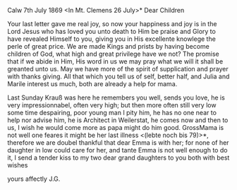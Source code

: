  Calw 7th July 1869
 <In Mt. Clemens 26 July>*
Dear Children

Your last letter gave me real joy, so now your happiness and joy is in the Lord Jesus who has loved you unto death to Him be praise and Glory to have revealed Himself to you, giving you in His excellente knowlege the perle of great price. We are made Kings and prists by having become children of God, what high and great privilege have we not? The promise that if we abide in Him, His word in us we may pray what we will it shall be greanted unto us. May we have more of the spirit of supplication and prayer with thanks giving. All that which you tell us of self, better half, and Julia and Marile interest us much, both are already a help for mama.

Last Sunday Krauß was here he remembers you well, sends you love, he is very impressionnabel, often very high; but then more often still very low some time despairing, poor young man I pity him, he has no one near to help nor advise him, he is Architect in Weilerstat, he comes now and then to us, I wish he would come more as papa might do him good. GrossMama is not well one feares it might be her last illness <(lebte noch bis 79)>*, therefore we are doubel thankful that dear Emma is with her; for none of her daughter in low could care for her, and tante Emma is not well enough to do it, I send a tender kiss to my two dear grand daughters to you both with best wishes

 yours affectly
 J.G.
